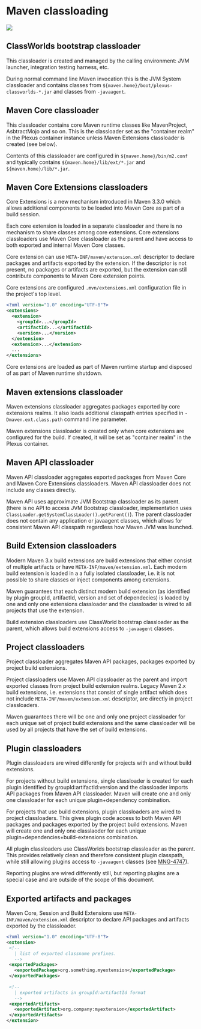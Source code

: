 # Maven classloading
<!--
Licensed to the Apache Software Foundation (ASF) under one
or more contributor license agreements.  See the NOTICE file
distributed with this work for additional information
regarding copyright ownership.  The ASF licenses this file
to you under the Apache License, Version 2.0 (the
"License"); you may not use this file except in compliance
with the License.  You may obtain a copy of the License at

    http://www.apache.org/licenses/LICENSE-2.0

Unless required by applicable law or agreed to in writing,
software distributed under the License is distributed on an
"AS IS" BASIS, WITHOUT WARRANTIES OR CONDITIONS OF ANY
KIND, either express or implied.  See the License for the
specific language governing permissions and limitations
under the License.
-->
![](maven-classloading.png)

## ClassWorlds bootstrap classloader

This classloader is created and managed by the calling environment: JVM launcher, integration testing harness, etc.

During normal command line Maven invocation this is the JVM System classloader and contains classes from `${maven.home}/boot/plexus-classworlds-*.jar` and classes from `-javaagent`.

## Maven Core classloader

This classloader contains core Maven runtime classes like MavenProject, AsbtractMojo and so on. This is the classloader set as the "container realm" in the Plexus container instance unless Maven Extensions classloader is created (see below).

Contents of this classloader are configured in `${maven.home}/bin/m2.conf` and typically contains `${maven.home}/lib/ext/*.jar` and `${maven.home}/lib/*.jar`.

## Maven Core Extensions classloaders

Core Extensions is a new mechanism introduced in Maven 3.3.0 which allows additional components to be loaded into Maven Core as part of a build session.

Each core extension is loaded in a separate classloader and there is no mechanism to share classes among core extensions. Core extensions classloaders use Maven Core classloader as the parent and have access to both exported and internal Maven Core classes.

Core extension can use `META-INF/maven/extension.xml` descriptor to declare packages and artifacts exported by the extension. If the descriptor is not present, no packages or artifacts are exported, but the extension can still contribute components to Maven Core extension points.

Core extensions are configured `.mvn/extensions.xml` configuration file in the project's top level.

```xml
<?xml version="1.0" encoding="UTF-8"?>
<extensions>
  <extension>
    <groupId>...</groupId>
    <artifactId>...</artifactId>
    <version>...</version>
  </extension>
  <extension>...</extension>
  ...
</extensions>
```

Core extensions are loaded as part of Maven runtime startup and disposed of as part of Maven runtime shutdown.

## Maven extensions classloader

Maven extensions classloader aggregates packages exported by core extensions realms. It also loads additional classpath entries specified in `-Dmaven.ext.class.path` command line parameter.

Maven extensions classloader is created only when core extensions are configured for the build. If created, it will be set as "container realm" in the Plexus container. 

## Maven API classloader

Maven API classloader aggregates exported packages from Maven Core and Maven Core Extensions classloaders. Maven API classloader does not include any classes directly.

Maven API uses approximate JVM Bootstrap classloader as its parent. (there is no API to access JVM Bootstrap classloader, implementation uses `ClassLoader.getSystemClassLoader().getParent()`). The parent classloader does not contain any application or javaagent classes, which allows for consistent Maven API classpath regardless how Maven JVM was launched.

## Build Extension classloaders

Modern Maven 3.x build extensions are build extensions that either consist of multiple artifacts or have `META-INF/maven/extension.xml`. Each modern build extension is loaded in a a fully isolated classloader, i.e. it is not possible to share classes or inject components among extensions.

Maven guarantees that each distinct modern build extension (as identified by plugin groupId, artifactId, version and set of dependecies) is loaded by one and only one extensions classloader and the classloader is wired to all projects that use the extension.

Build extension classloaders use ClassWorld bootstrap classloader as the parent, which allows build extensions access to `-javaagent` classes.

## Project classloaders

Project classloader aggregates Maven API packages, packages exported by project build extensions. 

Project classloaders use Maven API classloader as the parent and import exported classes from project build extension realms. Legacy Maven 2.x build extensions, i.e. extensions that consist of single artifact which does not include `META-INF/maven/extension.xml` descriptor, are directly in project classloaders.

Maven guarantees there will be one and only one project classloader for each unique set of project build extensions and the same classloader will be used by all projects that have the set of build extensions.

## Plugin classloaders

Plugin classloaders are wired differently for projects with and without build extensions.

For projects without build extensions, single classloader is created for each plugin identified by groupId:artifactId:version and the classloader imports API packages from Maven API classloader. Maven will create one and only one classloader for each unique plugin+dependency combination.

For projects that use build extensions, plugin classloaders are wired to project classloaders. This gives plugin code access to both Maven API packages and packages exported by the project build extensions. Maven will create one and only one classlaoder for each unique plugin+dependencies+build-extensions combination.

All plugin classloaders use ClassWorlds bootstrap classloader as the parent. This provides relatively clean and therefore consistent plugin classpath, while still allowing plugins access to `-javaagent` classes (see [MNG-4747](https://issues.apache.org/jira/browse/MNG-4747)).

Reporting plugins are wired differently still, but reporting plugins are a special case and are outside of the scope of this document.

## Exported artifacts and packages

Maven Core, Session and Build Extensions use `META-INF/maven/extension.xml` descriptor to declare API packages and artifacts exported by the classloader. 


```xml
<?xml version="1.0" encoding="UTF-8"?>
<extension>
 <!-- 
   | list of exported classname prefixes.
   -->
 <exportedPackages>
   <exportedPackage>org.something.myextension</exportedPackage>
 </exportedPackages>
     
 <!-- 
   | exported artifacts in groupId:artifactId format 
   -->
 <exportedArtifacts>
   <exportedArtifact>org.company:myextension</exportedArtifact>
 </exportedArtifacts>
</extension>
```
